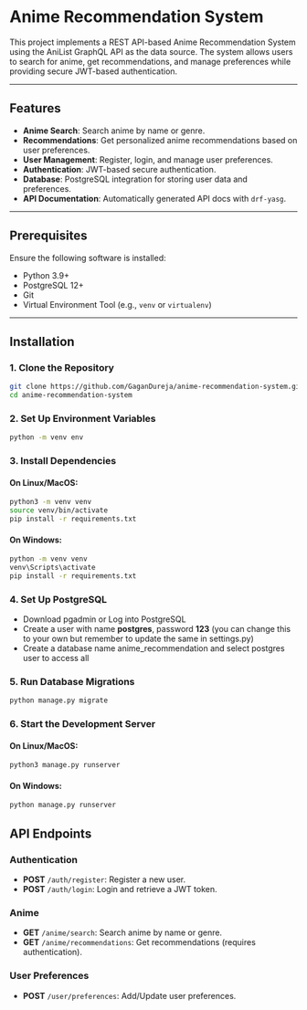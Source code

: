 # Anime Recommendation System

This project implements a REST API-based Anime Recommendation System using the AniList GraphQL API as the data source. The system allows users to search for anime, get recommendations, and manage preferences while providing secure JWT-based authentication.

---

## Features

- **Anime Search**: Search anime by name or genre.
- **Recommendations**: Get personalized anime recommendations based on user preferences.
- **User Management**: Register, login, and manage user preferences.
- **Authentication**: JWT-based secure authentication.
- **Database**: PostgreSQL integration for storing user data and preferences.
- **API Documentation**: Automatically generated API docs with `drf-yasg`.

---

## Prerequisites

Ensure the following software is installed:

- Python 3.9+
- PostgreSQL 12+
- Git
- Virtual Environment Tool (e.g., `venv` or `virtualenv`)

---

## Installation

### 1. Clone the Repository
```bash
git clone https://github.com/GaganDureja/anime-recommendation-system.git
cd anime-recommendation-system
```
### 2. Set Up Environment Variables
```bash
python -m venv env
```
### 3. Install Dependencies
#### On Linux/MacOS:
```bash
python3 -m venv venv
source venv/bin/activate
pip install -r requirements.txt
```
#### On Windows:
```bash
python -m venv venv
venv\Scripts\activate
pip install -r requirements.txt
```

### 4. Set Up PostgreSQL
- Download pgadmin or Log into PostgreSQL
- Create a user with name **postgres**, password **123** (you can change this to your own but remember to update the same in settings.py)
- Create a database name anime_recommendation and select postgres user to access all

### 5. Run Database Migrations
```bash
python manage.py migrate
```

### 6. Start the Development Server
#### On Linux/MacOS:
```bash
python3 manage.py runserver
```
#### On Windows:
```bash
python manage.py runserver
```

## API Endpoints

### Authentication
- **POST** `/auth/register`: Register a new user.
- **POST** `/auth/login`: Login and retrieve a JWT token.

### Anime
- **GET** `/anime/search`: Search anime by name or genre.
- **GET** `/anime/recommendations`: Get recommendations (requires authentication).

### User Preferences
- **POST** `/user/preferences`: Add/Update user preferences.
